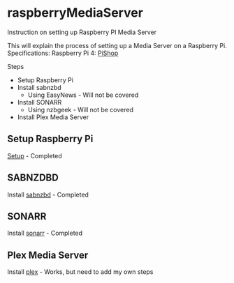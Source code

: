 # raspberryMediaServer
Instruction on setting up Raspberry PI Media Server

This will explain the process of setting up a Media Server on a Raspberry Pi.
Specifications:
Raspberry Pi 4: [PiShop](https://www.pishop.co.za/store/raspberry-pi-4-model-b-4gb)

Steps
- Setup Raspberry Pi
- Install sabnzbd
	- Using EasyNews - Will not be covered
- Install SONARR
	- Using nzbgeek - Will not be covered
- Install Plex Media Server


## Setup Raspberry Pi
[Setup](setupRasp.md) - Completed
## SABNZDBD
Install [sabnzbd](sabnzbd.md) - Completed
## SONARR
Install [sonarr](sonarr.md) - Completed
## Plex Media Server
Install [plex](plex.md) - Works, but need to add my own steps

